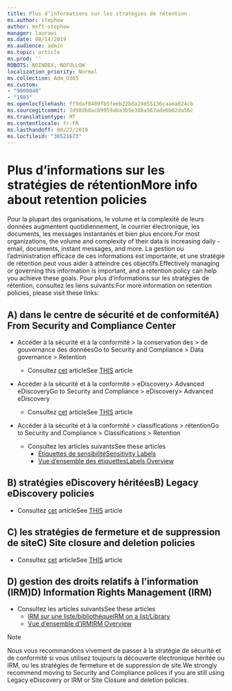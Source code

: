 ```yaml
---
title: Plus d’informations sur les stratégies de rétention
ms.author: stephow
author: msft-stephow
manager: laurawi
ms.date: 08/14/2019
ms.audience: admin
ms.topic: article
ms.prod: ''
ROBOTS: NOINDEX, NOFOLLOW
localization_priority: Normal
ms.collection: Adm_O365
ms.custom:
- "9000048"
- "1983"
ms.openlocfilehash: ff9daf0489fb5feeb22bda19d55136caaea024cb
ms.sourcegitcommit: 1d98db8acb9959aba3b5e308a567ade6b62da56c
ms.translationtype: MT
ms.contentlocale: fr-FR
ms.lasthandoff: 08/22/2019
ms.locfileid: "36521673"
---
```

# <a name="more-info-about-retention-policies"></a><span data-ttu-id="ddef6-102">Plus d’informations sur les stratégies de rétention</span><span class="sxs-lookup"><span data-stu-id="ddef6-102">More info about retention policies</span></span>

<span data-ttu-id="ddef6-103">Pour la plupart des organisations, le volume et la complexité de leurs données augmentent quotidiennement, le courrier électronique, les documents, les messages instantanés et bien plus encore.</span><span class="sxs-lookup"><span data-stu-id="ddef6-103">For most organizations, the volume and complexity of their data is increasing daily - email, documents, instant messages, and more.</span></span> <span data-ttu-id="ddef6-104">La gestion ou l’administration efficace de ces informations est importante, et une stratégie de rétention peut vous aider à atteindre ces objectifs.</span><span class="sxs-lookup"><span data-stu-id="ddef6-104">Effectively managing or governing this information is important, and a retention policy can help you achieve these goals.</span></span> <span data-ttu-id="ddef6-105">Pour plus d’informations sur les stratégies de rétention, consultez les liens suivants:</span><span class="sxs-lookup"><span data-stu-id="ddef6-105">For more information on retention policies, please visit these links:</span></span>

## <a name="a-from-security-and-compliance-center"></a><span data-ttu-id="ddef6-106">A) dans le centre de sécurité et de conformité</span><span class="sxs-lookup"><span data-stu-id="ddef6-106">A) From Security and Compliance Center</span></span>

- <span data-ttu-id="ddef6-107">Accéder à la sécurité et à la conformité > la conservation des > de gouvernance des données</span><span class="sxs-lookup"><span data-stu-id="ddef6-107">Go to Security and Compliance > Data governance > Retention</span></span>
  - <span data-ttu-id="ddef6-108">Consultez [cet](https://docs.microsoft.com/office365/securitycompliance/retention-policies) article</span><span class="sxs-lookup"><span data-stu-id="ddef6-108">See [THIS](https://docs.microsoft.com/office365/securitycompliance/retention-policies) article</span></span>

- <span data-ttu-id="ddef6-109">Accéder à la sécurité et à la conformité > eDiscovery> Advanced eDiscovery</span><span class="sxs-lookup"><span data-stu-id="ddef6-109">Go to Security and Compliance > eDiscovery> Advanced eDiscovery</span></span> 
  - <span data-ttu-id="ddef6-110">Consultez [cet](https://docs.microsoft.com/office365/securitycompliance/ediscovery-cases) article</span><span class="sxs-lookup"><span data-stu-id="ddef6-110">See [THIS](https://docs.microsoft.com/office365/securitycompliance/ediscovery-cases) article</span></span>

- <span data-ttu-id="ddef6-111">Accéder à la sécurité et à la conformité > classifications > rétention</span><span class="sxs-lookup"><span data-stu-id="ddef6-111">Go to Security and Compliance > Classifications > Retention</span></span>
  - <span data-ttu-id="ddef6-112">Consultez les articles suivants</span><span class="sxs-lookup"><span data-stu-id="ddef6-112">See these articles</span></span>
    - [<span data-ttu-id="ddef6-113">Étiquettes de sensibilité</span><span class="sxs-lookup"><span data-stu-id="ddef6-113">Sensitivity Labels</span></span>](https://docs.microsoft.com/office365/securitycompliance/sensitivity-labels)
    - [<span data-ttu-id="ddef6-114">Vue d’ensemble des étiquettes</span><span class="sxs-lookup"><span data-stu-id="ddef6-114">Labels Overview</span></span>](https://docs.microsoft.com/office365/securitycompliance/labels)

## <a name="b-legacy-ediscovery-policies"></a><span data-ttu-id="ddef6-115">B) stratégies eDiscovery héritées</span><span class="sxs-lookup"><span data-stu-id="ddef6-115">B) Legacy eDiscovery policies</span></span>

- <span data-ttu-id="ddef6-116">Consultez [cet](https://support.office.com/article/Set-up-an-eDiscovery-Center-in-SharePoint-Online-A18F8975-AA7F-43B4-A7D6-001D14744D8E) article</span><span class="sxs-lookup"><span data-stu-id="ddef6-116">See [THIS](https://support.office.com/article/Set-up-an-eDiscovery-Center-in-SharePoint-Online-A18F8975-AA7F-43B4-A7D6-001D14744D8E) article</span></span>

## <a name="c-site-closure-and-deletion-policies"></a><span data-ttu-id="ddef6-117">C) les stratégies de fermeture et de suppression de site</span><span class="sxs-lookup"><span data-stu-id="ddef6-117">C) Site closure and deletion policies</span></span>

- <span data-ttu-id="ddef6-118">Consultez [cet](https://support.office.com/article/Use-policies-for-site-closure-and-deletion-A8280D82-27FD-48C5-9ADF-8A5431208BA5) article</span><span class="sxs-lookup"><span data-stu-id="ddef6-118">See [THIS](https://support.office.com/article/Use-policies-for-site-closure-and-deletion-A8280D82-27FD-48C5-9ADF-8A5431208BA5) article</span></span>  

## <a name="d-information-rights-management-irm"></a><span data-ttu-id="ddef6-119">D) gestion des droits relatifs à l’information (IRM)</span><span class="sxs-lookup"><span data-stu-id="ddef6-119">D) Information Rights Management (IRM)</span></span>

- <span data-ttu-id="ddef6-120">Consultez les articles suivants</span><span class="sxs-lookup"><span data-stu-id="ddef6-120">See these articles</span></span>
  - [<span data-ttu-id="ddef6-121">IRM sur une liste/bibliothèque</span><span class="sxs-lookup"><span data-stu-id="ddef6-121">IRM on a list/Library</span></span>](https://support.office.com/article/apply-information-rights-management-to-a-list-or-library-3bdb5c4e-94fc-4741-b02f-4e7cc3c54aa1)
  - [<span data-ttu-id="ddef6-122">Vue d’ensemble d’IRM</span><span class="sxs-lookup"><span data-stu-id="ddef6-122">IRM Overview</span></span>](https://support.office.com/article/create-and-apply-information-management-policies-eb501fe9-2ef6-4150-945a-65a6451ee9e9)

> [!Note]
> <span data-ttu-id="ddef6-123">Nous vous recommandons vivement de passer à la stratégie de sécurité et de conformité si vous utilisez toujours la découverte électronique héritée ou IRM, ou les stratégies de fermeture et de suppression de site.</span><span class="sxs-lookup"><span data-stu-id="ddef6-123">We strongly recommend moving to Security and Compliance polices if you are still using Legacy eDiscovery or IRM or Site Closure and deletion policies.</span></span>
